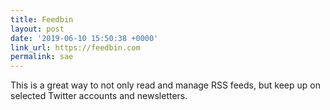 ```yaml
---
title: Feedbin
layout: post
date: '2019-06-10 15:50:38 +0000'
link_url: https://feedbin.com
permalink: sae
---
```

This is a great way to not only read and manage RSS feeds, but keep up on selected Twitter accounts and newsletters.
